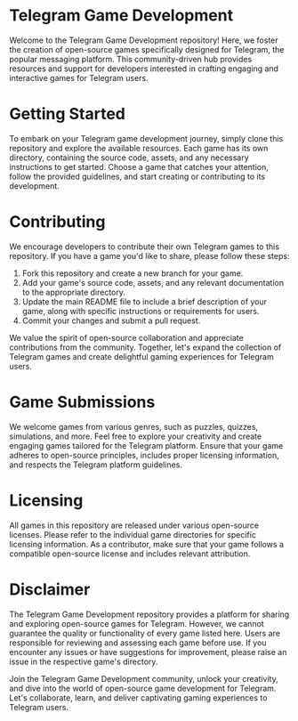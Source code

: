 # Telegram Game Development

Welcome to the Telegram Game Development repository! Here, we foster the creation of open-source games specifically designed for Telegram, the popular messaging platform. This community-driven hub provides resources and support for developers interested in crafting engaging and interactive games for Telegram users.

# Getting Started

To embark on your Telegram game development journey, simply clone this repository and explore the available resources. Each game has its own directory, containing the source code, assets, and any necessary instructions to get started. Choose a game that catches your attention, follow the provided guidelines, and start creating or contributing to its development.

# Contributing

We encourage developers to contribute their own Telegram games to this repository. If you have a game you'd like to share, please follow these steps:

1. Fork this repository and create a new branch for your game.
2. Add your game's source code, assets, and any relevant documentation to the appropriate directory.
3. Update the main README file to include a brief description of your game, along with specific instructions or requirements for users.
4. Commit your changes and submit a pull request.

We value the spirit of open-source collaboration and appreciate contributions from the community. Together, let's expand the collection of Telegram games and create delightful gaming experiences for Telegram users.

# Game Submissions

We welcome games from various genres, such as puzzles, quizzes, simulations, and more. Feel free to explore your creativity and create engaging games tailored for the Telegram platform. Ensure that your game adheres to open-source principles, includes proper licensing information, and respects the Telegram platform guidelines.

# Licensing

All games in this repository are released under various open-source licenses. Please refer to the individual game directories for specific licensing information. As a contributor, make sure that your game follows a compatible open-source license and includes relevant attribution.

# Disclaimer

The Telegram Game Development repository provides a platform for sharing and exploring open-source games for Telegram. However, we cannot guarantee the quality or functionality of every game listed here. Users are responsible for reviewing and assessing each game before use. If you encounter any issues or have suggestions for improvement, please raise an issue in the respective game's directory.

Join the Telegram Game Development community, unlock your creativity, and dive into the world of open-source game development for Telegram. Let's collaborate, learn, and deliver captivating gaming experiences to Telegram users.
